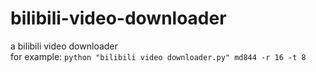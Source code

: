 # bilibili-video-downloader
a bilibili video downloader  
for example: `python "bilibili video downloader.py" md844 -r 16 -t 8`
